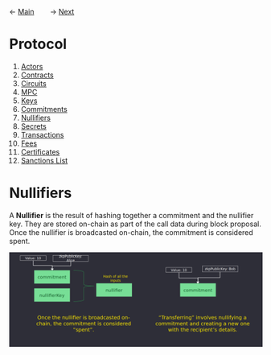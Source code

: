 &larr; [Main](../README.md) &nbsp;&nbsp;&nbsp;&nbsp;&nbsp;&nbsp; &rarr; [Next](./secrets.md#secrets)

# Protocol
1. [Actors](./actors.md)
2. [Contracts](./contracts.md)
3. [Circuits](./circuits.md)
4. [MPC](./mpc.md)
5. [Keys](./keys.md)
6. [Commitments](./commitments.md#commitments)
7. [Nullifiers](#nullifiers)
8. [Secrets](./secrets.md)
9. [Transactions](./transactions.md)
10. [Fees](./fees.md#fees)
11. [Certificates](./certificates.md)
12. [Sanctions List](./certificates.md#sanctions-list)
# Nullifiers

A **Nullifier** is the result of hashing together a commitment and the nullifier key. They are stored on-chain as part of the call data during block proposal. Once the nullifier is broadcasted on-chain, the commitment is considered spent.

![](../imgs/nullifier.png)
